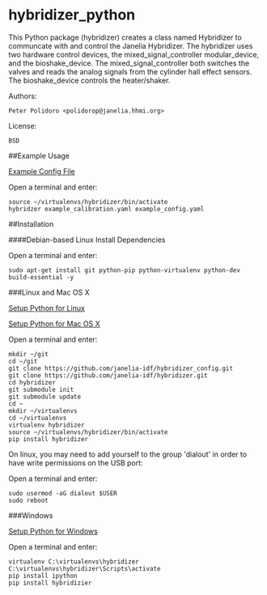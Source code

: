 hybridizer_python
=================

This Python package (hybridizer) creates a class named Hybridizer to
communcate with and control the Janelia Hybridizer. The hybridizer
uses two hardware control devices, the mixed\_signal\_controller
modular\_device, and the bioshake_device. The
mixed\_signal\_controller both switches the valves and reads the
analog signals from the cylinder hall effect sensors. The
bioshake\_device controls the heater/shaker.

Authors:

    Peter Polidoro <polidorop@janelia.hhmi.org>

License:

    BSD

##Example Usage

[Example Config File](./example_config.yaml)

Open a terminal and enter:

```shell
source ~/virtualenvs/hybridizer/bin/activate
hybridzer example_calibration.yaml example_config.yaml
```

##Installation

####Debian-based Linux Install Dependencies

Open a terminal and enter:

```shell
sudo apt-get install git python-pip python-virtualenv python-dev build-essential -y
```

###Linux and Mac OS X

[Setup Python for Linux](./PYTHON_SETUP_LINUX.md)

[Setup Python for Mac OS X](./PYTHON_SETUP_MAC_OS_X.md)

Open a terminal and enter:

```shell
mkdir ~/git
cd ~/git
git clone https://github.com/janelia-idf/hybridizer_config.git
git clone https://github.com/janelia-idf/hybridizer.git
cd hybridizer
git submodule init
git submodule update
cd ~
mkdir ~/virtualenvs
cd ~/virtualenvs
virtualenv hybridizer
source ~/virtualenvs/hybridizer/bin/activate
pip install hybridizer
```

On linux, you may need to add yourself to the group 'dialout' in order
to have write permissions on the USB port:

Open a terminal and enter:

```shell
sudo usermod -aG dialout $USER
sudo reboot
```

###Windows

[Setup Python for Windows](./PYTHON_SETUP_WINDOWS.md)

Open a terminal and enter:

```shell
virtualenv C:\virtualenvs\hybridizer
C:\virtualenvs\hybridizer\Scripts\activate
pip install ipython
pip install hybridizier
```
